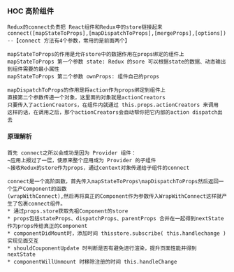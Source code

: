  ### HOC 高阶组件

    Redux的connect负责把 React组件和Redux中的store链接起来
    connect([mapStateToProps],[mapDispatchToProps],[mergeProps],[options])
    --【connect 方法有4个参数，常用的是前面两个】
 
    mapStateToProps的作用是允许store中的数据作用在props绑定的组件上
    mapStateToProps 第一个参数 state: Redux 的sore 可以根据state的数据、动态输出到组件需要的最小属性
    mapStateToProps 第二个参数 ownProps: 组件自己的props 
 
    mapDispatchToProps的作用是将action作为props绑定到组件上
    直接第二个参数传递一个对象，这里面的对象就是actionCreators
    只要传入了actionCreators，在组件内就通过 this.props.actionCreators 来调用
    这样的话，在调用之后，那个actionCreators会自动帮你把它内部的action dispatch出去

#### 原理解析
    首先 connect之所以会成功是因为 Provider 组件：
    ~应用上报过了一层，使原来整个应用成为 Provider 的子组件
    ~接收Redux的store作为props，通过centext对象传递给子组件的connect

    connect是一个高阶函数，首先传入mapStateToProps\mapDispatchToProps然后返回一个生产Component的函数
    (wrapWithConnect),然后再将真正的Component作为参数传入WrapWithConnect这样就产生了包裹connect组件。
    * 通过props.store获取先祖Component的store
    * props包括stateProps、dispatchProps、parentProps 合并在一起得到nextState作为props传给真正的Component
    * componentDidMount时，添加时间 thisstore.subscribe( this.handlechange ) 实现见面交互
    * shouldCouponentUpdate 时判断是否有避免进行渲染，提升页面性能并得到 nextState
    * componentWillUnmount 时移除注册的时间 this.handleChange
